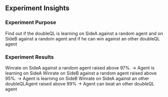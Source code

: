 
## Experiment Insights

### Experiment Purpose
Find out if the doubleQL is learning on SideA against a random agent and on SideB  against a random agent and if he can win against an other doubleQL agent

### Experiment Results
Winrate on SideA against a random agent raised above 97%. -> Agent is learning on SideA
Winrate on SideB against a random agent raised above 95%. -> Agent is learning on SideB
Winrate on SideA against an other doubleQLAgent raised above 99% -> Agent can beat an other doubleQL agent